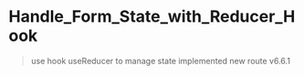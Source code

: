 # Handle_Form_State_with_Reducer_Hook


 > use hook useReducer to manage state
 > implemented new route v6.6.1